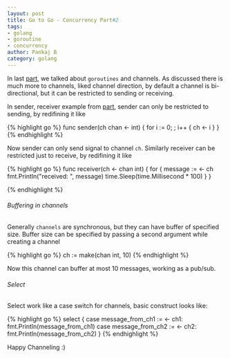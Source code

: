 ```yaml
---
layout: post
title: Go to Go - Concurrency Part#2
tags:
- golang
- goroutine
- concurrency
author: Pankaj B
category: golang
---
```


In last [part](/go-to-go-concurrency), we talked about `goroutines` and channels. As discussed there is much more to channels, liked channel direction, by default a channel is bi-directional, but it can be restricted to sending or receiving.

In sender, receiver example from [part](/go-to-go-concurrency), sender can only be restricted to sending, by redifining it like

{% highlight go %}
func sender(ch chan <- int) {
  for i := 0; ; i++ {
    ch <- i
  }
}
{% endhighlight %}

Now sender can only send signal to channel `ch`. Similarly receiver can be restricted just to receive, by redifining it like

{% highlight go %}
func receiver(ch <- chan int) {
  for {
    message := <- ch
    fmt.Println("received: ", message)
    time.Sleep(time.Millisecond * 100)
  }
}

{% endhighlight %}

###### Buffering in channels

Generally `channels` are synchronous, but they can have buffer of specified size. Buffer size can be specified by passing a second argument while creating a channel

{% highlight go %}
ch := make(chan int, 10)
{% endhighlight %}

Now this channel can buffer at most 10 messages, working as a pub/sub.

###### Select

Select work like a case switch for channels, basic construct looks like:

{% highlight go %}
select {
case message_from_ch1 := <- ch1:
    fmt.Println(message_from_ch1)
case message_from_ch2 := <- ch2:
    fmt.Println(message_from_ch2)
}
{% endhighlight %}

Happy Channeling :)